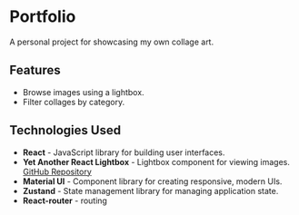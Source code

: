 # Portfolio

A personal project for showcasing my own collage art.

## Features

- Browse images using a lightbox.
- Filter collages by category.

## Technologies Used

- **React** - JavaScript library for building user interfaces.
- **Yet Another React Lightbox** - Lightbox component for viewing images.
  [GitHub Repository](https://github.com/igordanchenko/yet-another-react-lightbox)
- **Material UI** - Component library for creating responsive, modern UIs.
- **Zustand** - State management library for managing application state.
- **React-router** - routing

